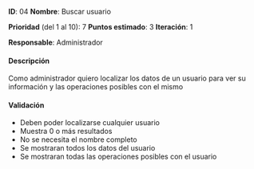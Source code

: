 **ID**: 04
**Nombre**: Buscar usuario

**Prioridad** (del 1 al 10): 7
**Puntos estimado**: 3
**Iteración**: 1

**Responsable**: Administrador

#### Descripción
Como administrador quiero localizar los datos de un usuario para ver su información y las operaciones posibles con el mismo

#### Validación
* Deben poder localizarse cualquier usuario
* Muestra 0 o más resultados
* No se necesita el nombre completo
* Se mostraran todos los datos del usuario
* Se mostraran todas las operaciones posibles con el usuario
